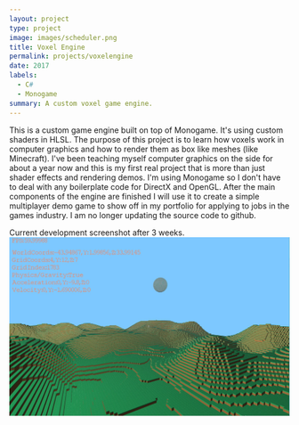 ```yaml
---
layout: project
type: project
image: images/scheduler.png
title: Voxel Engine
permalink: projects/voxelengine
date: 2017
labels:
  - C#
  - Monogame
summary: A custom voxel game engine.
---
```


This is a custom game engine built on top of Monogame. It's using custom shaders in HLSL. The purpose of this project
is to learn how voxels work in computer graphics and how to render them as box like meshes (like Minecraft). I've been teaching myself
computer graphics on the side for about a year now and this is my first real project that is more than just shader effects
and rendering demos. I'm using Monogame so I don't have to deal with any boilerplate code for DirectX and OpenGL. After 
the main components of the engine are finished I will use it to create a simple multiplayer demo game to show off in my 
portfolio for applying to jobs in the games industry. I am no longer updating the source code to github.

Current development screenshot after 3 weeks.
<img class="ui medium right floated rounded image" src="../images/voxel_engine.jpg">
